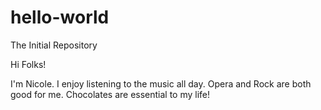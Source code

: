 # hello-world
The Initial Repository

Hi Folks!

I'm Nicole. I enjoy listening to the music all day. Opera and Rock are both good for me.
Chocolates are essential to my life!
